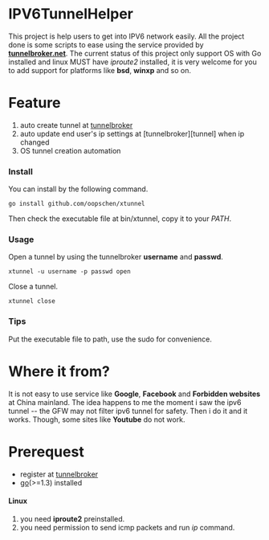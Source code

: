 IPV6TunnelHelper
================
[tunel]: http://tunnelbroker.net/ "Tunnel Broker"
[godown]: http://golang.org "go 1.3"
This project is help users to get into IPV6 network easily. All the project done is some scripts to ease using the service provided by **[tunnelbroker.net][tunel]**. The current status of this project only support OS with Go installed and linux MUST have *iproute2* installed, it is very welcome for you to add support for platforms like **bsd**, **winxp** and so on.  
  
Feature
====
1. auto create tunnel at [tunnelbroker][tunel]
2. auto update end user's ip settings at [tunnelbroker][tunnel] when ip changed
3. OS tunnel creation automation
  
### Install  
You can install by the following command.  
  
    go install github.com/oopschen/xtunnel
  
Then check the executable file at bin/xtunnel, copy it to your *PATH*.

### Usage
Open a tunnel by using the tunnelbroker **username** and **passwd**.
    
    xtunnel -u username -p passwd open

     
Close a tunnel.
    
    xtunnel close
      
### Tips  
Put the executable file to path, use the sudo for convenience.

Where it from?
===
It is not easy to use service like **Google**, **Facebook** and **Forbidden websites** at China mainland. The idea happens to me the moment i saw the ipv6 tunnel -- the GFW may not filter ipv6 tunnel for safety. Then i do it and it works. Though, some sites like **Youtube** do not work.   
  
Prerequest
===
* register at [tunnelbroker][tunel]
* [go][godown]\(>=1.3\) installed
  
#### Linux  
1. you need **iproute2** preinstalled.  
2. you need permission to send icmp packets and run *ip* command.
